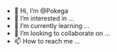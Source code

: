 - 👋 Hi, I’m @Pokega
- 👀 I’m interested in ...
- 🌱 I’m currently learning ...
- 💞️ I’m looking to collaborate on ...
- 📫 How to reach me ...

<!---
Pokega/Pokega is a ✨ special ✨ repository because its `README.md` (this file) appears on your GitHub profile.
You can click the Preview link to take a look at your changes.
--->
